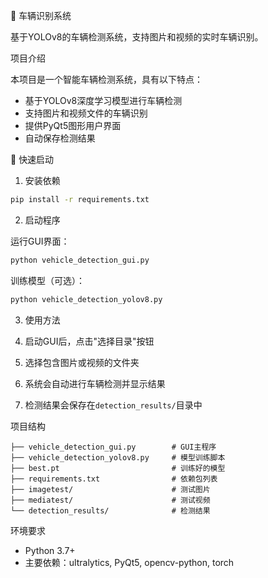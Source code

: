 🚗 车辆识别系统

基于YOLOv8的车辆检测系统，支持图片和视频的实时车辆识别。

项目介绍

本项目是一个智能车辆检测系统，具有以下特点：
- 基于YOLOv8深度学习模型进行车辆检测
- 支持图片和视频文件的车辆识别
- 提供PyQt5图形用户界面
- 自动保存检测结果

🎯 快速启动

1. 安装依赖

```bash
pip install -r requirements.txt
```

2. 启动程序

运行GUI界面：
```bash
python vehicle_detection_gui.py
```

训练模型（可选）：
```bash
python vehicle_detection_yolov8.py
```

3. 使用方法

1. 启动GUI后，点击"选择目录"按钮
2. 选择包含图片或视频的文件夹
3. 系统会自动进行车辆检测并显示结果
4. 检测结果会保存在`detection_results/`目录中

项目结构

```
├── vehicle_detection_gui.py        # GUI主程序
├── vehicle_detection_yolov8.py     # 模型训练脚本
├── best.pt                         # 训练好的模型
├── requirements.txt                # 依赖包列表
├── imagetest/                      # 测试图片
├── mediatest/                      # 测试视频
└── detection_results/              # 检测结果
```

环境要求

- Python 3.7+
- 主要依赖：ultralytics, PyQt5, opencv-python, torch
